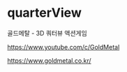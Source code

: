 # quarterView
골드메탈  - 3D 쿼터뷰 액션게임

https://www.youtube.com/c/GoldMetal

https://www.goldmetal.co.kr/
